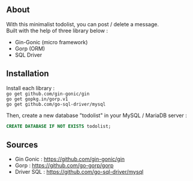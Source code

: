 ## About

With this minimalist todolist, you can post / delete a message.  
Built with the help of three library below :
- Gin-Gonic (micro framework) 
- Gorp (ORM) 
- SQL Driver


## Installation

Install each library :  
<code>go get github.com/gin-gonic/gin</code>  
<code>go get gopkg.in/gorp.v1</code>  
<code>go get github.com/go-sql-driver/mysql</code>  

Then, create a new database "todolist" in your MySQL / MariaDB server :

```sql
CREATE DATABASE IF NOT EXISTS todolist;
```


## Sources

* Gin Gonic : https://github.com/gin-gonic/gin
* Gorp : https://github.com/go-gorp/gorp
* Driver SQL : https://github.com/go-sql-driver/mysql